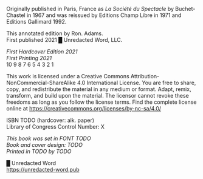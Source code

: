 Originally published in Paris, France as _La Société du Spectacle_ by
Buchet-Chastel in 1967 and was reissued by Editions Champ Libre in 1971 and
Editions Gallimard 1992.

This annotated edition by Ron. Adams.<br /> First published 2021 █
Unredacted Word, LLC.

_First Hardcover Edition 2021_<br /> _First Printing 2021_<br /> 10 9 8 7 6 5 4
3 2 1

This work is licensed under a Creative Commons
Attribution-NonCommercial-ShareAlike 4.0 International License. You are free to
share, copy, and redistribute the material in any medium or format. Adapt,
remix, transform, and build upon the material. The licensor cannot revoke these
freedoms as long as you follow the license terms. Find the complete license
online at https://creativecommons.org/licenses/by-nc-sa/4.0/

ISBN TODO (hardcover: alk. paper)<br /> Library of Congress Control Number: X

_This book was set in FONT TODO_<br /> _Book and cover design: TODO_<br />
_Printed in TODO by TODO_

█ Unredacted Word<br /> https://unredacted-word.pub
